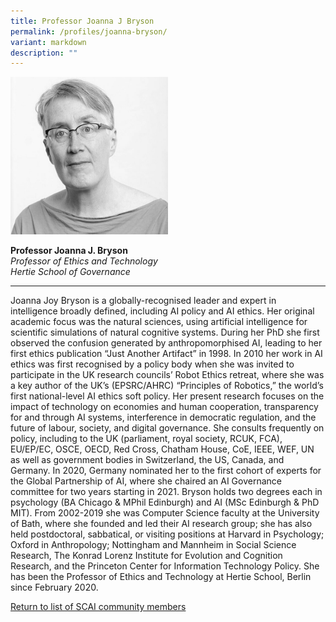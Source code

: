 ```yaml
---
title: Professor Joanna J Bryson
permalink: /profiles/joanna-bryson/
variant: markdown
description: ""
---
```

<div style="width:50%"><img src="/images/People/joanna_bryson.jpeg" alt="Professor Joanna J. Bryson"></div>

**Professor Joanna J. Bryson**<br>*Professor of Ethics and Technology*<br>*Hertie School of Governance*<br>

---

Joanna Joy Bryson is a globally-recognised leader and expert in intelligence broadly defined, including AI policy and AI ethics. Her original academic focus was the natural sciences, using artificial intelligence for scientific simulations of natural cognitive systems. During her PhD she first observed the confusion generated by anthropomorphised AI, leading to her first ethics publication “Just Another Artifact” in 1998. In 2010 her work in AI ethics was first recognised by a policy body when she was invited to participate in the UK research councils’ Robot Ethics retreat, where she was a key author of the UK’s (EPSRC/AHRC) “Principles of Robotics,” the world’s first national-level AI ethics soft policy. Her present research focuses on the impact of technology on economies and human cooperation, transparency for and through AI systems, interference in democratic regulation, and the future of labour, society, and digital governance. She consults frequently on policy, including to the UK (parliament, royal society, RCUK, FCA), EU/EP/EC, OSCE, OECD, Red Cross, Chatham House, CoE, IEEE, WEF, UN as well as government bodies in Switzerland, the US, Canada, and Germany. In 2020, Germany nominated her to the first cohort of experts for the Global Partnership of AI, where she chaired an AI Governance committee for two years starting in 2021. Bryson holds two degrees each in psychology (BA Chicago &amp; MPhil Edinburgh) and AI (MSc Edinburgh &amp; PhD MIT). From 2002-2019 she was Computer Science faculty at the University of Bath, where she founded and led their AI research group; she has also held postdoctoral, sabbatical, or visiting positions at Harvard in Psychology; Oxford in Anthropology; Nottingham and Mannheim in Social Science Research, The Konrad Lorenz Institute for Evolution and Cognition Research, and the Princeton Center for Information Technology Policy. She has been the Professor of Ethics and Technology at Hertie School, Berlin since February 2020.

[Return to list of SCAI community members](/community)